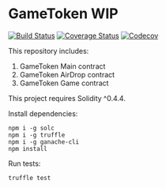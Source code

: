# GameToken WIP
[![Build Status](https://img.shields.io/travis/AfterShockGames/CustomToken.svg?branch=master&style=flat-square)](https://travis-ci.org/AfterShockGames/CustomToken)
[![Coverage Status](https://img.shields.io/coveralls/github/AfterShockGames/CustomToken/master.svg?style=flat-square)](https://coveralls.io/github/AfterShockGames/CustomToken?branch=master)
[![Codecov](https://img.shields.io/codecov/c/github/AfterShockGames/CustomToken.svg?style=flat-square)](https://codecov.io/gh/AfterShockGames/CustomToken)

This repository includes:

1. GameToken Main contract
2. GameToken AirDrop contract
3. GameToken Game contract

This project requires Solidity ^0.4.4.

Install dependencies:

    npm i -g solc
    npm i -g truffle
    npm i -g ganache-cli
    npm install

Run tests:

    truffle test
